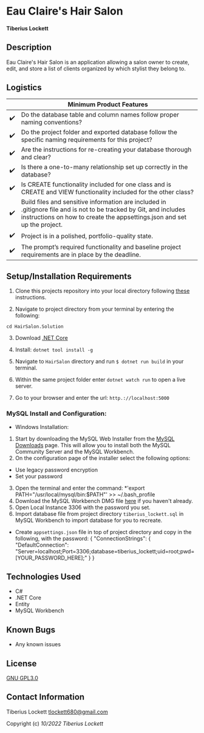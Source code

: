 # Eau Claire's Hair Salon

#### Tiberius Lockett

## Description

Eau Claire's Hair Salon is an application allowing a salon owner to create, edit, and store a list of clients organized by which stylist they belong to. 


## Logistics

|                    | Minimum Product Features |
| ------------------ | ------------------------ |
| :heavy_check_mark: | Do the database table and column names follow proper naming conventions?                         |
| :heavy_check_mark: | Do the project folder and exported database follow the specific naming requirements for this project?                         |
| :heavy_check_mark: | Are the instructions for re-creating your database thorough and clear?                         |
| :heavy_check_mark: | Is there a one-to-many relationship set up correctly in the database?                         |
| :heavy_check_mark: | Is CREATE functionality included for one class and is CREATE and VIEW functionality included for the other class?                         |
| :heavy_check_mark: | Build files and sensitive information are included in .gitignore file and is not to be tracked by Git, and includes instructions on how to create the appsettings.json and set up the project.                         |
| :heavy_check_mark: | Project is in a polished, portfolio-quality state.                         |
| :heavy_check_mark: | The prompt’s required functionality and baseline project requirements are in place by the deadline.                         |

## Setup/Installation Requirements

1. Clone this projects repository into your local directory following [these](https://www.linode.com/docs/development/version-control/how-to-install-git-and-clone-a-github-repository/) instructions.

2. Navigate to project directory from your terminal by entering the following:

```
cd HairSalon.Solution
```

3. Download [.NET Core](https://docs.microsoft.com/en-us/dotnet/core/install/windows?pivots=os-windows&tabs=net60)

4.  Install:
`dotnet tool install -g`

5. Navigate to `HairSalon` directory and run `$ dotnet run build` in your terminal.

6. Within the same project folder enter `dotnet watch run` to open a live server.

8. Go to your browser and enter the url:
`http.://localhost:5000`

### MySQL Install and Configuration:
* Windows Installation:

1. Start by downloading the MySQL Web Installer from the [MySQL Downloads](https://dev.mysql.com/downloads/installer/) page. This will allow you to install both the MySQL Community Server and the MySQL Workbench.
2. On the configuration page of the installer select the following options:
* Use legacy password encryption
* Set your password
3. Open the terminal and enter the command: *'export PATH="/usr/local/mysql/bin:$PATH"' >> ~/.bash_profile
4. Download the MySQL Workbench DMG file [here](https://dev.mysql.com/downloads/file/?id=484391) if you haven't already.
5. Open Local Instance 3306 with the password you set.
6. Import database file from project directory `tiberius_lockett.sql` in MySQL Workbench to import database for you to recreate.

*  Create `appsettings.json` file in top of project directory and copy in the following, with the password:
{
  "ConnectionStrings": {
    "DefaultConnection": "Server=localhost;Port=3306;database=tiberius_lockett;uid=root;pwd=[YOUR_PASSWORD_HERE];"
  }
}

## Technologies Used

* C#
* .NET Core
* Entity
* MySQL Workbench




## Known Bugs

* Any known issues


## License
[GNU GPL3.0](https://choosealicense.com/licenses/gpl-3.0/)

## Contact Information
Tiberius Lockett <tlockett680@gmail.com>

Copyright (c) _10/2022_ _Tiberius Lockett_